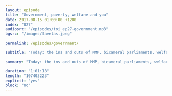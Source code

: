 ```yaml
---
layout: episode
title: "Government, poverty, welfare and you"
date: 2017-08-15 01:00:00 +1200
index: "027"
audiosrc: "/episodes/toi_ep27-government.mp3"
bgsrc: "/images/favelas.jpeg"

permalink: /episodes/government/

subtitle: "Today: the ins and outs of MMP, bicameral parliaments, welfare, political segregation, poverty, and the paradox of choice. And of course: VOTING. Sophia then gives us the low-down on a particularly silly section of the Australian constitution. But yeah. Go vote!"

summary: "Today: the ins and outs of MMP, bicameral parliaments, welfare, political segregation, poverty, and the paradox of choice. And of course: VOTING. Sophia then gives us the low-down on a particularly silly section of the Australian constitution. But yeah. Go vote!"

duration: "1:01:18"
length: "107403223"
explicit: "yes"
block: "no" 
---
```


